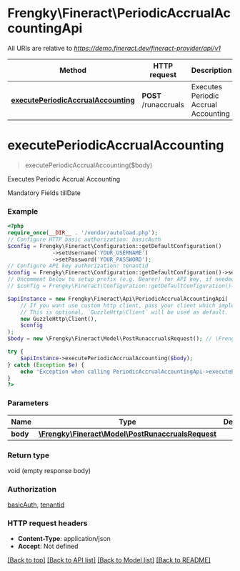 # Frengky\Fineract\PeriodicAccrualAccountingApi

All URIs are relative to *https://demo.fineract.dev/fineract-provider/api/v1*

Method | HTTP request | Description
------------- | ------------- | -------------
[**executePeriodicAccrualAccounting**](PeriodicAccrualAccountingApi.md#executeperiodicaccrualaccounting) | **POST** /runaccruals | Executes Periodic Accrual Accounting

# **executePeriodicAccrualAccounting**
> executePeriodicAccrualAccounting($body)

Executes Periodic Accrual Accounting

Mandatory Fields  tillDate

### Example
```php
<?php
require_once(__DIR__ . '/vendor/autoload.php');
// Configure HTTP basic authorization: basicAuth
$config = Frengky\Fineract\Configuration::getDefaultConfiguration()
              ->setUsername('YOUR_USERNAME')
              ->setPassword('YOUR_PASSWORD');
// Configure API key authorization: tenantid
$config = Frengky\Fineract\Configuration::getDefaultConfiguration()->setApiKey('fineract-platform-tenantid', 'YOUR_API_KEY');
// Uncomment below to setup prefix (e.g. Bearer) for API key, if needed
// $config = Frengky\Fineract\Configuration::getDefaultConfiguration()->setApiKeyPrefix('fineract-platform-tenantid', 'Bearer');

$apiInstance = new Frengky\Fineract\Api\PeriodicAccrualAccountingApi(
    // If you want use custom http client, pass your client which implements `GuzzleHttp\ClientInterface`.
    // This is optional, `GuzzleHttp\Client` will be used as default.
    new GuzzleHttp\Client(),
    $config
);
$body = new \Frengky\Fineract\Model\PostRunaccrualsRequest(); // \Frengky\Fineract\Model\PostRunaccrualsRequest | 

try {
    $apiInstance->executePeriodicAccrualAccounting($body);
} catch (Exception $e) {
    echo 'Exception when calling PeriodicAccrualAccountingApi->executePeriodicAccrualAccounting: ', $e->getMessage(), PHP_EOL;
}
?>
```

### Parameters

Name | Type | Description  | Notes
------------- | ------------- | ------------- | -------------
 **body** | [**\Frengky\Fineract\Model\PostRunaccrualsRequest**](../Model/PostRunaccrualsRequest.md)|  |

### Return type

void (empty response body)

### Authorization

[basicAuth](../../README.md#basicAuth), [tenantid](../../README.md#tenantid)

### HTTP request headers

 - **Content-Type**: application/json
 - **Accept**: Not defined

[[Back to top]](#) [[Back to API list]](../../README.md#documentation-for-api-endpoints) [[Back to Model list]](../../README.md#documentation-for-models) [[Back to README]](../../README.md)

